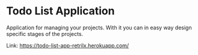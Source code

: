 # Todo List Application

Application for managing your projects. With it you can in easy way design specific stages of the projects.

Link: https://todo-list-app-retrilx.herokuapp.com/
